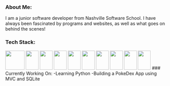 ### About Me:
  I am a junior software developer from Nashville Software School. I have always been fascinated by programs and websites, as well as what goes on behind the scenes!

### Tech Stack:
  <img src="https://upload.wikimedia.org/wikipedia/commons/thumb/6/61/HTML5_logo_and_wordmark.svg/2048px-HTML5_logo_and_wordmark.svg.png" height="60" width="60" >
  <img src="https://i.pinimg.com/originals/eb/7e/20/eb7e20e646f5b7ec9ed4f8f78a5dee8f.png" height="60" width="40" >
  <img src="https://w1.pngwing.com/pngs/951/574/png-transparent-react-logo-javascript-redux-vuejs-angular-angularjs-expressjs-front-and-back-ends-thumbnail.png" height="60" width="40" >
    <img src="https://cdn.freebiesupply.com/logos/large/2x/react-1-logo-png-transparent.png" height="60" width="40" >
    <img src="https://cdn.icon-icons.com/icons2/2415/PNG/512/csharp_original_logo_icon_146578.png" height="60" width="40" >
    <img src="https://cdn.iconscout.com/icon/free/png-256/microsoft-dot-net-1175176.png" height="60" width="40" >
    <img src="https://img.favpng.com/22/9/5/portable-network-graphics-clip-art-database-computer-icons-transparency-png-favpng-T0F5WvejdgKM4LjvP5iYP6N6p.jpg" height="60" width="40" >
    <img src="https://cdn-icons-png.flaticon.com/512/5968/5968322.png" height="60" width="40" >
    <img src="https://seeklogo.com/images/P/postman-logo-0087CA0D15-seeklogo.com.png" height="60" width="40" >
    <img src="https://git-scm.com/images/logos/downloads/Git-Icon-1788C.png" height="60" width="40" >
### Currently Working On:
  -Learning Python
  -Building a PokeDex App using MVC and SQLite
